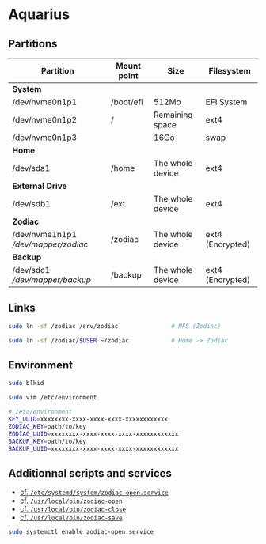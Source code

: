 # Aquarius

## Partitions

Partition                           | Mount point | Size             | Filesystem
----------------------------------- | ----------- | ---------------- | ----------------
**System**                          |             |                  |
/dev/nvme0n1p1                      | /boot/efi   | 512Mo            | EFI System
/dev/nvme0n1p2                      | /           | Remaining space  | ext4
/dev/nvme0n1p3                      |             | 16Go             | swap
**Home**                            |             |                  |
/dev/sda1                           | /home       | The whole device | ext4
**External Drive**                  |             |                  |
/dev/sdb1                           | /ext        | The whole device | ext4
**Zodiac**                          |             |                  |
/dev/nvme1n1p1 */dev/mapper/zodiac* | /zodiac     | The whole device | ext4 (Encrypted)
**Backup**                          |             |                  |
/dev/sdc1 */dev/mapper/backup*      | /backup     | The whole device | ext4 (Encrypted)

## Links

```sh
sudo ln -sf /zodiac /srv/zodiac               # NFS (Zodiac)

sudo ln -sf /zodiac/$USER ~/zodiac            # Home -> Zodiac
```

## Environment

```sh
sudo blkid

sudo vim /etc/environment
```

```sh
# /etc/environment
KEY_UUID=xxxxxxxx-xxxx-xxxx-xxxx-xxxxxxxxxxxx
ZODIAC_KEY=path/to/key
ZODIAC_UUID=xxxxxxxx-xxxx-xxxx-xxxx-xxxxxxxxxxxx
BACKUP_KEY=path/to/key
BACKUP_UUID=xxxxxxxx-xxxx-xxxx-xxxx-xxxxxxxxxxxx
```

## Additionnal scripts and services

- [cf. `/etc/systemd/system/zodiac-open.service`](aquarius/etc/systemd/system/zodiac-open.service)
- [cf. `/usr/local/bin/zodiac-open`](aquarius/usr/local/bin/zodiac-open)
- [cf. `/usr/local/bin/zodiac-close`](aquarius/usr/local/bin/zodiac-close)
- [cf. `/usr/local/bin/zodiac-save`](aquarius/usr/local/bin/zodiac-save)

```sh
sudo systemctl enable zodiac-open.service
```
